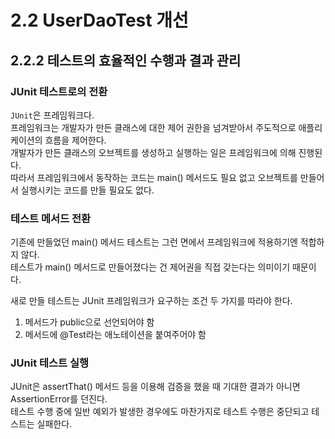 # 2.2 UserDaoTest 개선

## 2.2.2 테스트의 효율적인 수행과 결과 관리

### JUnit 테스트로의 전환

`JUnit`은 프레임워크다.  
프레임워크는 개발자가 만든 클래스에 대한 제어 권한을 넘겨받아서 주도적으로 애플리케이션의 흐름을 제어한다.  
개발자가 만든 클래스의 오브젝트를 생성하고 실행하는 일은 프레임워크에 의해 진행된다.  
따라서 프레임워크에서 동작하는 코드는 main() 메서드도 필요 없고 오브젝트를 만들어서 실행시키는 코드를 만들 필요도 없다.

### 테스트 메서드 전환

기존에 만들었던 main() 메서드 테스트는 그런 면에서 프레임워크에 적용하기엔 적합하지 않다.  
테스트가 main() 메서드로 만들어졌다는 건 제어권을 직접 갖는다는 의미이기 때문이다.  

새로 만들 테스트는 JUnit 프레임워크가 요구하는 조건 두 가지를 따라야 한다.  

1. 메서드가 public으로 선언되어야 함
2. 메서드에 @Test라는 애노테이션을 붙여주어야 함

### JUnit 테스트 실행

JUnit은 assertThat() 메서드 등을 이용해 검증을 했을 때 기대한 결과가 아니면 AssertionError를 던진다.  
테스트 수행 중에 일반 예외가 발생한 경우에도 마찬가지로 테스트 수행은 중단되고 테스트는 실패한다.
